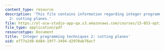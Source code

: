 ```yaml
---
content_type: resource
description: 'This file contains information regarding integer programming techniques
  2: cutting planes.'
file: https://ol-ocw-studio-app-qa.s3.amazonaws.com/courses/15-053-optimization-methods-in-management-science-spring-2013/ef77e2d86d8419f73494d2970ab76acf_MIT15_053S13_lec13.pdf
file_type: application/pdf
resourcetype: Document
title: 'Integer programming techniques 2: cutting planes'
uid: ef77e2d8-6d84-19f7-3494-d2970ab76acf
---
```

